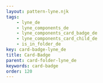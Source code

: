 ```yaml
---
layout: pattern-lyne.njk
tags: 
    - lyne_de
    - lyne_components_de
    - lyne_components_card_badge_de
    - lyne_components_card_child_de
    - is_in_folder_de
key: card-badge-lyne_de
title: Card-Badge
parent: card-folder-lyne_de
keywords: card-badge
order: 120
---
```

